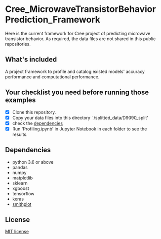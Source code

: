 # Cree_MicrowaveTransistorBehaviorPrediction_Framework
Here is the current framework for Cree project of predicting microwave transistor behavior. As required, the data files are not shared in this public repositories. 

## What's included
A project framework to profile and catalog existed models' accuracy performance and computational performance.

## Your checklist you need before running those examples
- [X] Clone this repository.
- [X] Copy your data files into this directory './splitted_data/D9090_split'
- [X] check the [dependencies](https://github.com/Will-GitHub/Cree_MicrowaveTransistorBehaviorPrediction_Framework#dependencies)
- [X] Run 'Profiling.ipynb' in Jupyter Notebook in each folder to see the results.

## Dependencies
- python 3.6 or above
- pandas
- numpy
- matplotlib
- sklearn
- xgboost
- tensorflow
- keras
- [smithplot](https://github.com/vMeijin/pySmithPlot)

## License
[MIT license](https://github.com/Will-GitHub/Cree_MicrowaveTransistorBehaviorPrediction_Framework/blob/master/LICENSE)
